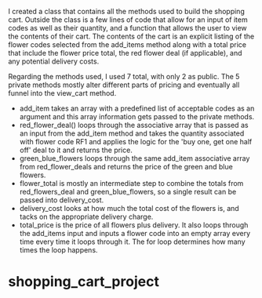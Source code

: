 I created a class that contains all the methods used to build the shopping cart. Outside the class is a few lines of code that allow for an input of item codes as well as their quantity, and a function that allows the user to view the contents of their cart. The contents of the cart is an explicit listing of the flower codes selected from the add_items method along with a total price that include the flower price total, the red flower deal (if applicable), and any potential delivery costs. 

Regarding the methods used, I used 7 total, with only 2 as public. The 5 private methods mostly alter different parts of pricing and eventually all funnel into the view_cart method.

- add_item takes an array with a predefined list of acceptable codes as an argument and this array information gets passed to the private methods.
- red_flower_deal() loops through the associative array that is passed as an input from the add_item method and takes the quantity associated with flower code RF1 and applies the logic for the 'buy one, get one half off' deal to it and returns the price. 
- green_blue_flowers loops through the same add_item associative array from red_flower_deals and returns the price of the green and blue flowers.
- flower_total is mostly an intermediate step to combine the totals from red_flowers_deal and green_blue_flowers, so a single result can be passed into delivery_cost.
- delivery_cost looks at how much the total cost of the flowers is, and tacks on the appropriate delivery charge.
- total_price is the price of all flowers plus delivery. It also loops through the add_items input and inputs a flower code into an empty array every time every time it loops through it. The for loop determines how many times the loop happens. 
# shopping_cart_project
